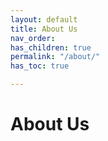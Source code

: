 ```yaml
---
layout: default
title: About Us
nav_order: 
has_children: true
permalink: "/about/"
has_toc: true

---
```

# About Us